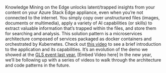 Knowledge Mining on the Edge unlocks latent/trapped insights from your content on your Azure Stack Edge appliance, even when you’re not connected to the internet. You simply copy over unstructured files (images, documents or multimedia), apply a variety of AI capabilities (or skills) to extract valuable information that’s trapped within the files, and store them for searching and analysis.
This solution pattern is a microservices architecture composed of services packaged as docker containers and orchestrated by Kubernetes.
Check out [this video](<KM Edge demo link>) to see a brief introduction to the application and its capabilities. It’s an evolution of the demo we showed at the [GLS event last year.](https://www.youtube.com/watch?v=ciSkeL7nZ8U)
[Embed Video here]
In the new year, we’ll be following up with a series of videos to walk through the architecture and code patterns in the future.
